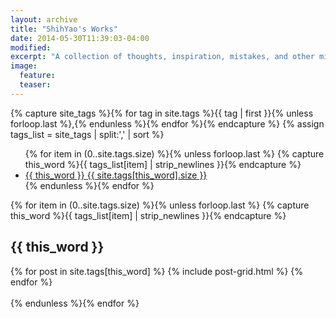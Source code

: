 ```yaml
---
layout: archive
title: "ShihYao's Works"
date: 2014-05-30T11:39:03-04:00
modified:
excerpt: "A collection of thoughts, inspiration, mistakes, and other minutia."
image:
  feature:
  teaser:
---
```


{% capture site_tags %}{% for tag in site.tags %}{{ tag | first }}{% unless forloop.last %},{% endunless %}{% endfor %}{% endcapture %}
{% assign tags_list = site_tags | split:',' | sort %}

<ul class="entry-meta inline-list">
  {% for item in (0..site.tags.size) %}{% unless forloop.last %}
    {% capture this_word %}{{ tags_list[item] | strip_newlines }}{% endcapture %}
  	<li><a href="#{{ this_word }}" class="tag"><span class="term">{{ this_word }}</span> <span class="count">{{ site.tags[this_word].size }}</span></a></li>
  {% endunless %}{% endfor %}
</ul>

{% for item in (0..site.tags.size) %}{% unless forloop.last %}
  {% capture this_word %}{{ tags_list[item] | strip_newlines }}{% endcapture %}
  <article>
      <h2 id="{{ this_word }}" class="tag-heading">{{ this_word }}</h2>
      <div class="tiles">
        {% for post in site.tags[this_word] %}
          {% include post-grid.html %}
        {% endfor %}
      </div><!-- /.tiles -->
  </article><!-- /.hentry --><br/>
{% endunless %}{% endfor %}
